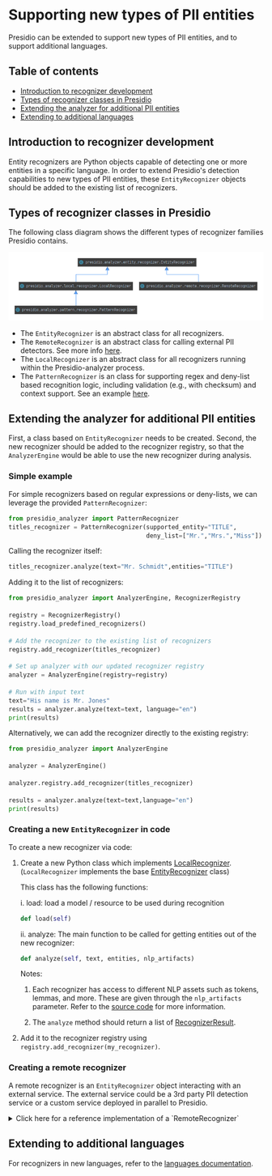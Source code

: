 # Supporting new types of PII entities

Presidio can be extended to support new types of PII entities, and to support additional languages.

## Table of contents

- [Introduction to recognizer development](#introduction-to-recognizer-development)
- [Types of recognizer classes in Presidio](#types-of-recognizer-classes-in-presidio)
- [Extending the analyzer for additional PII entities](#extending-the-analyzer-for-additional-pii-entities)
- [Extending to additional languages](#extending-to-additional-languages)

## Introduction to recognizer development

Entity recognizers are Python objects capable of detecting one or more entities in a specific language.
In order to extend Presidio's detection capabilities to new types of PII entities,
these `EntityRecognizer` objects should be added to the existing list of recognizers.

## Types of recognizer classes in Presidio

The following class diagram shows the different types of recognizer families Presidio contains.

![Recognizers class diagram](../assets/recognizers_class_diagram.png)

- The `EntityRecognizer` is an abstract class for all recognizers.
- The `RemoteRecognizer` is an abstract class for calling external PII detectors.
See more info [here](#creating-a-remote-recognizer).
- The `LocalRecognizer` is an abstract class for all recognizers running within the Presidio-analyzer process.
- The `PatternRecognizer` is an class for supporting regex and deny-list based recognition logic,
including validation (e.g., with checksum) and context support. See an example [here](#simple-example).

## Extending the analyzer for additional PII entities

First, a class based on `EntityRecognizer` needs to be created.
Second, the new recognizer should be added to the recognizer registry,
so that the `AnalyzerEngine` would be able to use the new recognizer during analysis.

### Simple example

For simple recognizers based on regular expressions or deny-lists,
we can leverage the provided `PatternRecognizer`:

```python
from presidio_analyzer import PatternRecognizer
titles_recognizer = PatternRecognizer(supported_entity="TITLE",
                                      deny_list=["Mr.","Mrs.","Miss"])
```

Calling the recognizer itself:

```python
titles_recognizer.analyze(text="Mr. Schmidt",entities="TITLE")
```

Adding it to the list of recognizers:

```python
from presidio_analyzer import AnalyzerEngine, RecognizerRegistry

registry = RecognizerRegistry()
registry.load_predefined_recognizers()

# Add the recognizer to the existing list of recognizers
registry.add_recognizer(titles_recognizer)

# Set up analyzer with our updated recognizer registry
analyzer = AnalyzerEngine(registry=registry)

# Run with input text
text="His name is Mr. Jones"
results = analyzer.analyze(text=text, language="en")
print(results)

```

Alternatively, we can add the recognizer directly to the existing registry:

```python
from presidio_analyzer import AnalyzerEngine

analyzer = AnalyzerEngine()

analyzer.registry.add_recognizer(titles_recognizer)

results = analyzer.analyze(text=text,language="en")
print(results)
```

### Creating a new `EntityRecognizer` in code

To create a new recognizer via code:

1. Create a new Python class which implements [LocalRecognizer](../../presidio-analyzer/presidio_analyzer/local_recognizer.py).
(`LocalRecognizer` implements the base [EntityRecognizer](../../presidio-analyzer/presidio_analyzer/entity_recognizer.py) class)

    This class has the following functions:

    i. load: load a model / resource to be used during recognition

    ```python
    def load(self)
    ```

    ii. analyze: The main function to be called for getting entities out of the new recognizer:

    ```python
    def analyze(self, text, entities, nlp_artifacts)
    ```

    Notes:
    1. Each recognizer has access to different NLP assets such as tokens, lemmas, and more.
    These are given through the `nlp_artifacts` parameter.
    Refer to the [source code](../../presidio-analyzer/presidio_analyzer/entity_recognizer.py) for more information.

    2. The `analyze` method should return a list of [RecognizerResult](../../presidio-analyzer/presidio_analyzer/recognizer_result.py).

2. Add it to the recognizer registry using `registry.add_recognizer(my_recognizer)`.

### Creating a remote recognizer

A remote recognizer is an `EntityRecognizer` object interacting with an external service. The external service could be a 3rd party PII detection service or a custom service deployed in parallel to Presidio.

<details>
  <summary>Click here for a reference implementation of a `RemoteRecognizer`</summary>

Here's an illustrative example of how a `RemoteRecognizer` should be implemented. In this example, an external PII detection service exposes two APIs: `detect` and `supported_entities`. The class implemented here, `MyRemoteRecognizer`, uses the `requests` package to call the external service via HTTP.

In this code snippet, we simulate the external PII detector by using the Presidio analyzer. In reality, we would adapt this code to fit the external PII detector we have in hand.

```python
import json
import logging
from typing import List

import requests

from presidio_analyzer import RemoteRecognizer, RecognizerResult
from presidio_analyzer.nlp_engine import NlpArtifacts

logger = logging.getLogger("presidio-analyzer")

import json
import logging
from typing import List

import requests

from presidio_analyzer import RemoteRecognizer, RecognizerResult
from presidio_analyzer.nlp_engine import NlpArtifacts

logger = logging.getLogger("presidio-analyzer")


class ExampleRemoteRecognizer(RemoteRecognizer):
    """
    A reference implementation of a remote recognizer.

    Calls Presidio analyzer as if it was an external remote PII detector
    :param pii_identification_url: Service URL for detecting PII
    :param supported_entities_url: Service URL for getting the supported entities
    by this service
    """

    def __init__(
        self,
        pii_identification_url: str = "https://MYPIISERVICE_URL/detect",
        supported_entities_url: str = "https://MYPIISERVICE_URL/supported_entities",
    ):
        self.pii_identification_url = pii_identification_url
        self.supported_entities_url = supported_entities_url

        super().__init__(
            supported_entities=[], name=None, supported_language="en", version="1.0"
        )

    def load(self) -> None:
        """Call the get_supported_entities API of the external service."""
        try:
            response = requests.get(
                self.supported_entities_url,
                params={"language": self.supported_language},
            )
            self.supported_entities = self._supported_entities_from_response(response)

        except requests.exceptions.RequestException as e:
            logger.error(f"Failed to get supported entities from external service. {e}")
            self.supported_language = []

    def analyze(
        self, text: str, entities: List[str], nlp_artifacts: NlpArtifacts
    ) -> List[RecognizerResult]:
        """Call an external service for PII detection."""

        payload = {"text": text, "language": self.supported_language}

        response = requests.post(
            self.pii_identification_url,
            json=payload,
            timeout=200,
        )

        results = self._recognizer_results_from_response(response)

        return results

    def get_supported_entities(self) -> List[str]:
        """Return the list of supported entities."""
        return self.supported_entities

    @staticmethod
    def _recognizer_results_from_response(
        response: requests.Response,
    ) -> List[RecognizerResult]:
        """Translate the service's response to a list of RecognizerResult."""
        results = json.loads(response.text)
        recognizer_results = [RecognizerResult(**result) for result in results]

        return recognizer_results

    @staticmethod
    def _supported_entities_from_response(response: requests.Response) -> List[str]:
        """Translate the service's supported entities list to Presidio's."""
        return json.loads(response.text)
```

To call just this recognizer:

```python
if __name__ == "__main__":

    # Illustrative example only: Run Presidio analyzer
    # as if it was an external PII detection mechanism.
    rec = ExampleRemoteRecognizer(
        pii_identification_url="http://localhost:3000/analyze",
        supported_entities_url="http://localhost:3000/supportedentities",
    )

    remote_results = rec.analyze(
        text="My name is David", entities=["PERSON"], nlp_artifacts=None
    )
    print(remote_results)
```

</details>

## Extending to additional languages

For recognizers in new languages, refer to the [languages documentation](languages.md).
